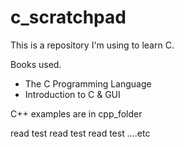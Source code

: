 # c_scratchpad

This is a repository I'm using to learn C. 

Books used.
- The C Programming Language
- Introduction to C & GUI


C++ examples are in cpp_folder

read test read test read test ....etc


